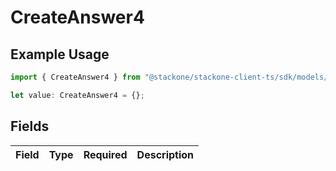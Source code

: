 # CreateAnswer4

## Example Usage

```typescript
import { CreateAnswer4 } from "@stackone/stackone-client-ts/sdk/models/shared";

let value: CreateAnswer4 = {};
```

## Fields

| Field       | Type        | Required    | Description |
| ----------- | ----------- | ----------- | ----------- |